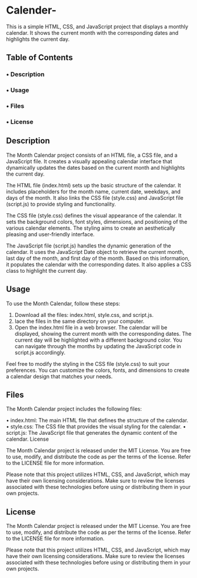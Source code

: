 # Calender-

This is a simple HTML, CSS, and JavaScript project that displays a monthly calendar. It shows the current month with the corresponding dates and highlights the current day.

## Table of Contents

### • Description
### • Usage
### • Files
### • License


## Description

The Month Calendar project consists of an HTML file, a CSS file, and a JavaScript file. It creates a visually appealing calendar interface that dynamically updates the dates based on the current month and highlights the current day.

The HTML file (index.html) sets up the basic structure of the calendar. It includes placeholders for the month name, current date, weekdays, and days of the month. It also links the CSS file (style.css) and JavaScript file (script.js) to provide styling and functionality.

The CSS file (style.css) defines the visual appearance of the calendar. It sets the background colors, font styles, dimensions, and positioning of the various calendar elements. The styling aims to create an aesthetically pleasing and user-friendly interface.

The JavaScript file (script.js) handles the dynamic generation of the calendar. It uses the JavaScript Date object to retrieve the current month, last day of the month, and first day of the month. Based on this information, it populates the calendar with the corresponding dates. It also applies a CSS class to highlight the current day.

## Usage

To use the Month Calendar, follow these steps:

1. Download all the files: index.html, style.css, and script.js.
2. lace the files in the same directory on your computer.
3. Open the index.html file in a web browser.
The calendar will be displayed, showing the current month with the corresponding dates. The current day will be highlighted with a different background color. You can navigate through the months by updating the JavaScript code in script.js accordingly.

Feel free to modify the styling in the CSS file (style.css) to suit your preferences. You can customize the colors, fonts, and dimensions to create a calendar design that matches your needs.

## Files

The Month Calendar project includes the following files:

• index.html: The main HTML file that defines the structure of the calendar.
• style.css: The CSS file that provides the visual styling for the calendar.
• script.js: The JavaScript file that generates the dynamic content of the calendar.
License

The Month Calendar project is released under the MIT License. You are free to use, modify, and distribute the code as per the terms of the license. Refer to the LICENSE file for more information.

Please note that this project utilizes HTML, CSS, and JavaScript, which may have their own licensing considerations. Make sure to review the licenses associated with these technologies before using or distributing them in your own projects.

## License

The Month Calendar project is released under the MIT License. You are free to use, modify, and distribute the code as per the terms of the license. Refer to the LICENSE file for more information.

Please note that this project utilizes HTML, CSS, and JavaScript, which may have their own licensing considerations. Make sure to review the licenses associated with these technologies before using or distributing them in your own projects.

